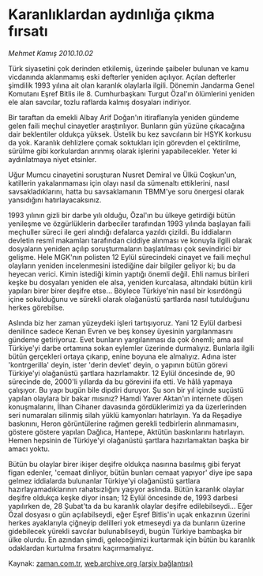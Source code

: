 # Karanlıklardan  aydınlığa çıkma fırsatı

*Mehmet Kamış 2010.10.02*

<td class="columnist-detail">
<p>Türk siyasetini çok derinden etkilemiş, üzerinde şaibeler bulunan ve kamu vicdanında aklanmamış eski defterler yeniden açılıyor. Açılan defterler şimdilik 1993 yılına ait olan karanlık olaylarla ilgili. Dönemin Jandarma Genel Komutanı Eşref Bitlis ile 8. Cumhurbaşkanı Turgut Özal'ın ölümlerini yeniden ele alan savcılar, tozlu raflarda kalmış dosyaları indiriyor.</p>
<p>
<div id="haberMetinDiv">
<p>Bir taraftan da emekli Albay Arif Doğan'ın itiraflarıyla yeniden gündeme gelen faili meçhul cinayetler araştırılıyor. Bunların gün yüzüne çıkacağına dair beklentiler oldukça yüksek. Üstelik bu kez savcıların bir HSYK korkusu da yok. Karanlık dehlizlere çomak soktukları için görevden el çektirilme, sürülme gibi korkulardan arınmış olarak işlerini yapabilecekler. Yeter ki aydınlatmaya niyet etsinler.
<p>Uğur Mumcu cinayetini soruşturan Nusret Demiral ve Ülkü Coşkun'un, katillerin yakalanmaması için olayı nasıl da sümenaltı ettiklerini, nasıl savsakladıklarını, hatta bu savsaklamanın TBMM'ye soru önergesi olarak yansıdığını hatırlayacaksınız.
<p>1993 yılının gizli bir darbe yılı olduğu, Özal'ın bu ülkeye getirdiği bütün yenileşme ve özgürlüklerin darbeciler tarafından 1993 yılında başlayan faili meçhuller süreci ile geri alındığı defalarca yazıldı çizildi. Bu iddiaların devletin resmî makamları tarafından ciddiye alınması ve konuyla ilgili olarak dosyaların yeniden açılıp soruşturmaların başlatılması çok sevindirici bir gelişme. Hele MGK'nın polisten 12 Eylül sürecindeki cinayet ve faili meçhul olayların yeniden incelenmesini istediğine dair bilgiler geliyor ki; bu da heyecan verici. Kimin istediği kimin yaptığı önemli değil. Ehli namus birileri keşke bu dosyaları yeniden ele alsa, yeniden kurcalasa, altındaki bütün kirli yapıları birer birer deşifre etse... Böylece Türkiye'nin nasıl bir kısırdöngü içine sokulduğunu ve sürekli olarak olağanüstü şartlarda nasıl tutulduğunu herkes görebilse.
<p>Aslında biz her zaman yüzeydeki işleri tartışıyoruz. Yani 12 Eylül darbesi denilince sadece Kenan Evren ve beş konsey üyesinin yargılanmasını gündeme getiriyoruz. Evet bunların yargılanması da çok önemli; ama asıl Türkiye'yi darbe ortamına sokan eylemler üzerinde durmalıyız. Bunlarla ilgili bütün gerçekleri ortaya çıkarıp, enine boyuna ele almalıyız. Adına ister 'kontrgerilla' deyin, ister 'derin devlet' deyin, o yapının bütün görevi Türkiye'yi olağanüstü şartlara hazırlamaktır. 12 Eylül öncesinde de, 90 sürecinde de, 2000'li yıllarda da bu görevini ifa etti. Ve hâlâ yapmaya çalışıyor. Bu yapı bugün bile dipdiri duruyor. Şu son bir yıl içinde suçüstü yapılan olaylara bir bakar mısınız? Hamdi Yaver Aktan'ın internete düşen konuşmalarını, İlhan Cihaner davasında gördüklerimizi ya da üzerlerinden seri numaraları silinmiş silah yüklü kamyonları hatırlayın. Ya da Reşadiye baskınını, Heron görüntülerine rağmen gerekli tedbirlerin alınmamasını, göstere göstere yapılan Dağlıca, Hantepe, Aktütün baskınlarını hatırlayın. Hemen hepsinin de Türkiye'yi olağanüstü şartlara hazırlamaktan başka bir amacı yoktu.
<p>Bütün bu olaylar birer ikişer deşifre oldukça nasırına basılmış gibi feryat figan edenler, 'cemaat dinliyor, bütün bunları cemaat yapıyor' diye ipe sapa gelmez iddialarda bulunanlar Türkiye'yi olağanüstü şartlara hazırlayamadıklarının rahatsızlığını yaşıyor aslında. Bütün karanlık olaylar deşifre oldukça keşke diyor insan; 12 Eylül öncesinde de, 1993 darbesi yapılırken de, 28 Şubat'ta da bu karanlık olaylar deşifre edilebilseydi... Eğer Özal dosyası o gün açılabilseydi, eğer Eşref Bitlis'in uçak enkazının üzerini herkes ayaklarıyla çiğneyip delilleri yok etmeseydi ya da bunların üzerine gidebilecek yürekli savcılar bulunabilseydi, bugün Türkiye bambaşka bir ülke olurdu. En azından şimdi, geleceğimizi kurtarmak için bütün bu karanlık odaklardan kurtulma fırsatını kaçırmamalıyız. </p></p></p></p></p></div>
</p>
<a href="http://web.archive.org/web/20101224184729/mailto:m.kamis@zaman.com.tr">
</a></td>

Kaynak: [zaman.com.tr](http://zaman.com.tr/yazar.do?yazino=1034863), [web.archive.org (arşiv bağlantısı)](http://web.archive.org/web/20101224184729/http://zaman.com.tr/yazar.do?yazino=1034863)
